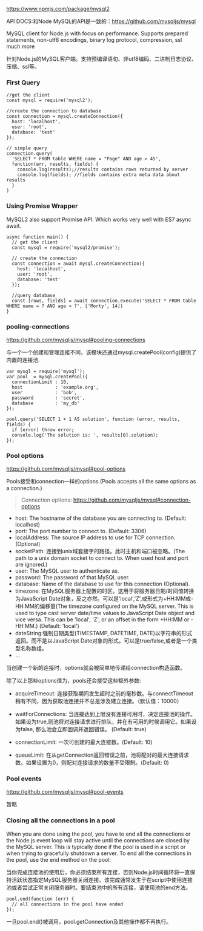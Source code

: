 <https://www.npmjs.com/package/mysql2>

API DOCS:和Node MySQL的API是一致的：<https://github.com/mysqljs/mysql>

MySQL client for Node.js with focus on performance. Supports prepared statements, non-utf8 encodings, binary log protocol, compression, ssl much more

针对Node.js的MySQL客户端。支持预编译语句、非utf8编码、二进制日志协议、压缩、ssl等。

### First Query
```
//get the client
const mysql = require('mysql2');

//create the connection to database
const connection = mysql.createConnection({
  host: 'localhost',
  user: 'root',
  database: 'test'
});

// simple query
connection.query(
  'SELECT * FROM table WHERE name = "Page" AND age > 45',
  function(err, results, fields) {
    console.log(results);//results contains rows returned by server
    console.log(fields); //fields contains extra meta data about results
  }
)
```

### Using Promise Wrapper
MySQL2 also support Promise API. Which works very well with ES7 async await.

```
async function main() {
  // get the client
  const mysql = require('mysql2/promise');

  // create the connection
  const connection = await mysql.createConnection({
    host: 'localhost',
    user: 'root',
    database: 'test'
  });

  //query database
  const [rows, fields] = await connection.execute('SELECT * FROM table WHERE name = ? AND age > ?', ['Morty', 14])
}

```


### pooling-connections
<https://github.com/mysqljs/mysql#pooling-connections>

与一个一个创建和管理连接不同，该模块还通过mysql.createPool(config)提供了内置的连接池.

```
var mysql = require('mysql');
var pool  = mysql.createPool({
  connectionLimit : 10,
  host            : 'example.org',
  user            : 'bob',
  password        : 'secret',
  database        : 'my_db'
});

pool.query('SELECT 1 + 1 AS solution', function (error, results, fields) {
  if (error) throw error;
  console.log('The solution is: ', results[0].solution);
});
```

### Pool options
<https://github.com/mysqljs/mysql#pool-options>

Pools接受和connection一样的options.(Pools accepts all the same options as a connection.) 

> Connection options: <https://github.com/mysqljs/mysql#connection-options>

- host: The hostname of the database you are connecting to. (Default: localhost)
- port: The port number to connect to. (Default: 3306)
- localAddress: The source IP address to use for TCP connection. (Optional)
- socketPath: 连接到unix域套接字的路径。此时主机和端口被忽略。(The path to a unix domain socket to connect to. When used host and port are ignored.)
- user: The MySQL user to authenticate as.
- password: The password of that MySQL user.
- database: Name of the database to use for this connection (Optional).
- timezone: 在MySQL服务器上配置的时区。这用于将服务器日期/时间值转换为JavaScript Date对象，反之亦然。可以是'local','Z',或形式为+HH:MM或-HH:MM的偏移量(The timezone configured on the MySQL server. This is used to type cast server date/time values to JavaScript Date object and vice versa. This can be 'local', 'Z', or an offset in the form +HH:MM or -HH:MM.) (Default: 'local')
- dateString:强制日期类型(TIMESTAMP, DATETIME, DATE)以字符串的形式返回。而不是以JavaScript Date对象的形式。可以是true/false,或者是一个类型名称数组。
- ...


当创建一个新的连接时，options就会被简单地传递给connection构造函数。

除了以上那些options值为，pools还会接受这些额外参数:

- acquireTimeout: 连接获取期间发生超时之前的毫秒数。与connectTimeout稍有不同，因为获取池连接并不总是涉及建立连接。（默认值：10000）

- waitForConnections: 当连接达到上限没有连接可用时，决定连接池的操作。如果设为true,则池将对连接请求进行排队，并在有可用的时候调用它。如果设为false, 那么池会立即回调并返回错误。 (Default: true)

- connectionLimit: 一次可创建的最大连接数。(Default: 10)

- queueLimit: 在从getConnection返回错误之前，池将配对的最大连接请求数。如果设置为0，则配对连接请求的数量不受限制。(Default: 0)


### Pool events
<https://github.com/mysqljs/mysql#pool-events>

暂略

### Closing all the connections in a pool
When you are done using the pool, you have to end all the connections or the Node.js event loop will stay active until the connections are closed by the MySQL server. This is typically done if the pool is used in a script or when trying to gracefully shutdown a server. To end all the connections in the pool, use the end method on the pool:

当你完成连接池的使用后，你必须结束所有连接，否则Node.js时间循环将一直保持活跃状态指定MySQL服务器关闭连接。该完成通常发生于在script中使用连接池或者尝试正常关闭服务器时。要结束池中的所有连接，请使用池的end方法。

```
pool.end(function (err) {
  // all connections in the pool have ended
});
```

一旦pool.end()被调用，pool.getConnection及其他操作都不再执行。